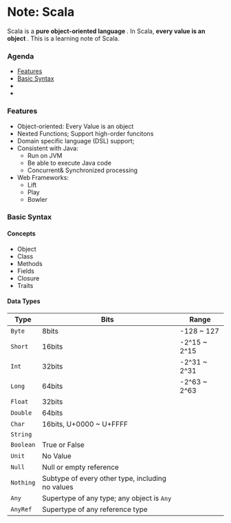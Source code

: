 # Note: Scala
Scala is a <strong> pure object-oriented language </strong>. In Scala, <strong> every value is an object </strong>. This is a learning note of Scala.

### Agenda
* [Features](#features)
* [Basic Syntax](#basicsyntax)
*
*

### Features
- Object-oriented: Every Value is an object
- Nexted Functions; Support high-order funcitons
- Domain specific language (DSL) support;
- Consistent with Java:
  - Run on JVM
  - Be able to execute Java code
  - Concurrent& Synchronized processing
- Web Frameworks:
  - Lift
  - Play
  - Bowler

### Basic Syntax
#### Concepts
- Object
- Class
- Methods
- Fields
- Closure
- Traits
#### Data Types
| Type | Bits | Range |
| -------- | ------------ | -------------- |
| `Byte` | 8bits | -128 ~ 127 |
| `Short` | 16bits | -2^15 ~ 2^15 |
| `Int` | 32bits | -2^31 ~ 2^31 |
| `Long` | 64bits |-2^63 ~ 2^63 |
| `Float` | 32bits |
| `Double` | 64bits |
| `Char` | 16bits, U+0000 ~ U+FFFF |
| `String` | | |
| `Boolean` | True or False | |
| `Unit` | No Value | |
| `Null` | Null or empty reference | |
| `Nothing` | Subtype of every other type, including no values | |
| `Any` | Supertype of any type; any object is `Any` | |
| `AnyRef` | Supertype of any reference type | |

